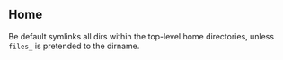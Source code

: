 ## Home

Be default symlinks all dirs within the top-level home directories, unless `files_` is pretended to the dirname.